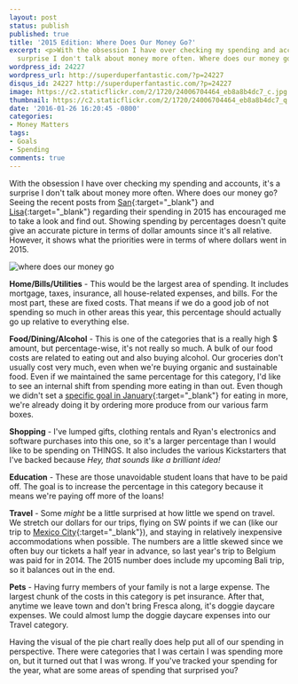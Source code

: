 ```yaml
---
layout: post
status: publish
published: true
title: '2015 Edition: Where Does Our Money Go?'
excerpt: <p>With the obsession I have over checking my spending and accounts, it's a
  surprise I don't talk about money more often. Where does our money go? </p>
wordpress_id: 24227
wordpress_url: http://superduperfantastic.com/?p=24227
disqus_id: 24227 http://superduperfantastic.com/?p=24227
image: https://c2.staticflickr.com/2/1720/24006704464_eb8a8b4dc7_c.jpg
thumbnail: https://c2.staticflickr.com/2/1720/24006704464_eb8a8b4dc7_q.jpg
date: '2016-01-26 16:20:45 -0800'
categories:
- Money Matters
tags:
- Goals
- Spending
comments: true
---
```

With the obsession I have over checking my spending and accounts, it's a surprise I don't talk about money more often. Where does our money go? Seeing the recent posts from [San](http://www.theinbetweenismine.com/2016/01/25/daily-life-spending-report-2015/){:target="_blank"} and [Lisa](http://lisasyarns.blogspot.com/2016/01/year-in-review-2015-spending.html){:target="_blank"} regarding their spending in 2015 has encouraged me to take a look and find out. Showing spending by percentages doesn't quite give an accurate picture in terms of dollar amounts since it's all relative. However, it shows what the priorities were in terms of where dollars went in 2015.

![where does our money go](https://c2.staticflickr.com/2/1720/24006704464_eb8a8b4dc7_b.jpg)

**Home/Bills/Utilities** - This would be the largest area of spending. It includes mortgage, taxes, insurance, all house-related expenses, and bills. For the most part, these are fixed costs. That means if we do a good job of not spending so much in other areas this year, this percentage should actually go up relative to everything else.

**Food/Dining/Alcohol** - This is one of the categories that is a really high $ amount, but percentage-wise, it's not really so much. A bulk of our food costs are related to eating out and also buying alcohol. Our groceries don't usually cost very much, even when we're buying organic and sustainable food. Even if we maintained the same percentage for this category, I'd like to see an internal shift from spending more eating in than out. Even though we didn't set a [specific goal in January](http://superduperfantastic.com/january-goals-2016/24209/){:target="_blank"} for eating in more, we're already doing it by ordering more produce from our various farm boxes.

**Shopping** - I've lumped gifts, clothing rentals and Ryan's electronics and software purchases into this one, so it's a larger percentage than I would like to be spending on THINGS. It also includes the various Kickstarters that I've backed because _Hey, that sounds like a brilliant idea!_

**Education** - These are those unavoidable student loans that have to be paid off. The goal is to increase the percentage in this category because it means we're paying off more of the loans!

**Travel** - Some _might_ be a little surprised at how little we spend on travel. We stretch our dollars for our trips, flying on SW points if we can (like our trip to [Mexico City](http://superduperfantastic.com/tag/mexico-city/){:target="_blank"}), and staying in relatively inexpensive accommodations when possible. The numbers are a little skewed since we often buy our tickets a half year in advance, so last year's trip to Belgium was paid for in 2014\. The 2015 number does include my upcoming Bali trip, so it balances out in the end.

**Pets** - Having furry members of your family is not a large expense. The largest chunk of the costs in this category is pet insurance. After that, anytime we leave town and don't bring Fresca along, it's doggie daycare expenses. We could almost lump the doggie daycare expenses into our Travel category.

Having the visual of the pie chart really does help put all of our spending in perspective. There were categories that I was certain I was spending more on, but it turned out that I was wrong. If you've tracked your spending for the year, what are some areas of spending that surprised you?